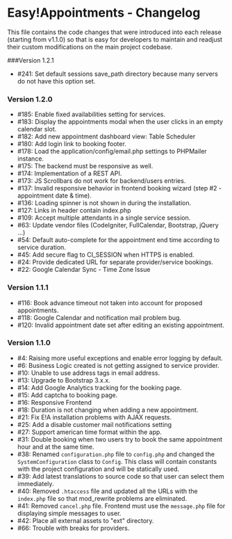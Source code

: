 # Easy!Appointments - Changelog
This file contains the code changes that were introduced into each release
(starting from v1.1.0) so that is easy for developers to maintain and readjust
their custom modifications on the main project codebase.

###Version 1.2.1
- #241: Set default sessions save_path directory because many servers do not have this option set.

### Version 1.2.0
- #185: Enable fixed availabilities setting for services.
- #183: Display the appointments modal when the user clicks in an empty calendar slot.
- #182: Add new appointment dashboard view: Table Scheduler
- #180: Add login link to booking footer. 
- #178: Load the application/config/email.php settings to PHPMailer instance.
- #175: The backend must be responsive as well.
- #174: Implementation of a REST API.
- #173: JS Scrollbars do not work for backend/users entries.
- #137: Invalid responsive behavior in frontend booking wizard (step #2 - appointment date & time).
- #136: Loading spinner is not shown in during the installation.
- #127: Links in header contain index.php
- #109: Accept multiple attendants in a single service session.
- #63: Update vendor files (CodeIgniter, FullCalendar, Bootstrap, jQuery ...)
- #54: Default auto-complete for the appointment end time according to service duration.
- #45: Add secure flag to CI_SESSION when HTTPS is enabled.
- #24: Provide dedicated URL for separate provider/service bookings.
- #22: Google Calendar Sync - Time Zone Issue

### Version 1.1.1
- #116: Book advance timeout not taken into account for proposed appointments.
- #118: Google Calendar and notification mail problem bug.
- #120: Invalid appointment date set after editing an existing appointment.

### Version 1.1.0
- #4: Raising more useful exceptions and enable error logging by default.
- #6: Business Logic created is not getting assigned to service provider.
- #10: Unable to use address tags in email address.
- #13: Upgrade to Bootstrap 3.x.x.
- #14: Add Google Analytics tracking for the booking page.
- #15: Add captcha to booking page.
- #16: Responsive Frontend
- #18: Duration is not changing when adding a new appointment.
- #21: Fix E!A installation problems with AJAX requests.
- #25: Add a disable customer mail notifications setting
- #27: Support american time format within the app.
- #31: Double booking when two users try to book the same appointment hour and at the same time.
- #38: Renamed `configuration.php` file to `config.php` and changed the `SystemConfiguration` class to `Config`. This class will contain constants with the project configuration and will be statically used.
- #39: Add latest translations to source code so that user can select them immediately.
- #40: Removed `.htaccess` file and updated all the URLs with the `index.php` file so that mod_rewrite problems are eliminated.
- #41: Removed `cancel.php` file. Frontend must use the `message.php` file for displaying simple messages to user.
- #42: Place all external assets to "ext" directory.
- #66: Trouble with breaks for providers.
